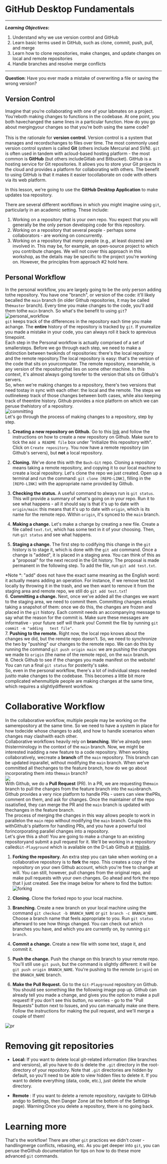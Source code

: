 
# GitHub Desktop Fundamentals
---
**_Learning Objectives_:**  
1. Understand why we use version control and GitHub
2. Learn basic terms used in GitHub, such as clone, commit, push, pull, and merge
3. Learn how to clone repositories, make changes, and update changes on local and remote repositories
4. Handle branches and resolve merge conflicts<br>
 ---
 **Question**: Have you ever made a mistake of overwriting a file or saving the wrong version?<br>
 
## Version Control<br>
 Imagine that you’re collaborating with one of your labmates on a project. You’reboth making changes to functions in the codebase. At one point, you both havechanged the same lines in a particular function. How do you go about mergingyour changes so that you’re both using the same code?<br>
 <br>
 This is the rationale for **version control**. Version control is a system that manages and recordschanges to files over time. The most commonly used version control system is called **Git** (others include Mercurial and SVN). `git` is often used in tandem with acloud-based hosting platform - the most common is **GitHub** (but others includeGitlab and Bitbucket). GitHub is a hosting service for Git repositories. It allows you to store your Git projects in the cloud and provides a platform for collaborating with others. The benefit to using GitHub is that it makes it easier tocollaborate on code with others via its web platform.<br>
 
 In this lesson, we're going to use the **GitHub Desktop Application** to make updates toa repository.<br>
 
 There are several different workflows in which you might imagine using `git`, particularly in an academic setting. These include:<br>
 
1. Working on a repository that is your own repo. You expect that you will   generally be the only person developing code for this repository. <br>
2. Working on a repository that several people - perhaps some collaborators -   are working on concurrently. <br>
3. Working on a repository that *many* people (e.g., at least dozens) are   involved in. This may be, for example, an open-source project to which you   contribute changes. We will not cover this approach in this workshop, as the   details may be specific to the project you're working on. However, the   principles from approach 
#2 hold here.<br>

 
## Personal Workflow<br>
 In the personal workflow, you are largely going to be the only person adding tothe repository. You have one "branch", or version of the code: it'll likely becalled the `main` branch (in older Github repositories, it may be called the`master` branch). Every time you make changes to the code, you'll add them tothe `main` branch. So what's the benefit to using `git`?<br>
 ![personal_workflow](../images/personal.png)<br>
 `git` keeps track of the differences in the repository each time you make achange. The **entire** history of the repository is tracked by `git`. If yourealize you made a mistake in your code, you can always roll it back to aprevious timepoint.<br>
 Each step in the Personal workflow is actually comprised of a set of smallersteps. Before we go through each step, we need to make a distinction between twokinds of repositories: there's the local repository and the remote repository.The local repository is easy: that's the version of the code that sits on yourcomputer. The remote repository, meanwhile, is any version of the repositorythat lies on some other machine. In this context, it's almost always going torefer to the version that sits on Github's servers.<br>
 So, when we're making changes to a repository, there's two versions that need tostay in sync with each other: the local and the remote. The steps we outlinekeep track of those changes between both cases, while also keeping track of theentire history. Github provides a nice platform on which we can peruse thehistory of a repository.<br>
 ![committing](../images/committing.jpeg)<br>
 Let's go through the process of making changes to a repository, step by step.<br>
 
1. **Creating a new repository on Github.** Go to this   [link](https://docs.github.com/en/get-started/quickstart/create-a-repo) and   follow the instructions on how to create a new repository on Github.    Make sure to tick the `Add a README file` box under "Initialize this    repository with". Click on `Create repository`. You now have a remote    repository (on Github's servers), but **not** a local repository.<br>
 
2. **Cloning.** We've done this with the `Bash-Git` repo. Cloning a repository   means taking a remote repository, and copying it to our local machine to   create a local repository. Let's clone the repo we just created. Open up a   terminal and run the command: `git clone [REPO-LINK]`, filling in the   `[REPO-LINK]` with the appropriate name provided by Github.<br>
 
3. **Checking the status.** A useful command to always run is `git status`. This   will provide a summary of what's going on in your repo. Run it to see what   happens - all it should say is that it's up to date with `origin/main`: this   means that it's up to date with `origin`, which is its name for the remote   repo. Within `origin`, it's synced to the `main` branch.<br>
 
4. **Making a change.** Let's make a change by creating a new file. Create a   file called `text.txt`, which has some text in it of your choosing. Then, run   `git status` and see what happens.<br>
 5. **Staging a change.** The first step to codifying this change in the `git`   history is to stage it, which is done with the `git add` command.   Once a change is "added", it is placed in a staging area. You can think of   this as a "proposal" for the next record in the Git history. The proposal is   made permanent in the following step. To add the file, run `git add test.txt`.<br>
    
*Note
*: "add" does not have the exact same meaning as the English word:   it actually means adding an operation. For instance, if we remove test.txt   locally by throwing it in the trash, and we then want to remove it from the   staging area and remote repo, we still do `git add test.txt`! <br>
 6. **Committing a change.** Next, once we've added all the changes we want to   the staging area, we need to commit them. Committing changes entails taking a   snapshot of them: once we do this, the changes are frozen and placed in the   `git` history. Each commit needs an accompanying message to say what the   reason for the commit is. Make sure these messages are informative - your   future self will thank you! Commit the file by running `git commit -m "adding   test file"`.<br>
 7. **Pushing to the remote.** Right now, the local repo knows about the changes   we did, but the remote repo doesn't. So, we need to synchronize the two by   "pushing" our changes to the remote repo. We can do this by running the   command `git push origin main`: we are pushing the changes we made to   `origin` (the name of the remote repo), on the `main` branch.<br>
 8. Check Github to see if the changes you made manifest on the website! You can   run a final `git status` for posterity's sake.<br>
 So, even in the personal workflow, there's a lot of individual steps needed justto make changes to the codebase. This becomes a little bit more complicated whenmultiple people are making changes at the same time, which requires a slightlydifferent workflow.<br>
 
# Collaborative Workflow<br>
 In the collaborative workflow, multiple people may be working on the samerepository at the same time. So we need to have a system in place for how todecide whose changes to add, and how to handle scenarios when changes may clashwith each other.<br>
 Collaborative workflows heavily rely on **branching**. We've already seen thisterminology in the context of the `main` branch. Now, we might be interested inadding a new feature to a code repository. When working collaboratively, wecreate a **branch** off the `main` repository. This branch can be updated inparallel, without modifying the `main` branch. When we've committed all thechanges to the feature branch, how do we go about incorporating them into the`main` branch?<br>
 ![](../img/collaborative.png)<br>
 With Github, we do a **Pull Request** (PR). In a PR, we are requesting the`main` branch to pull the changes from the feature branch into the `main`branch. Github provides a very nice platform to handle PRs - users can view thePRs, comment on them, and ask for changes. Once the maintainer of the repo issatisfied, they can merge the PR and the `main` branch is updated with thechanges in the feature branch.<br>
 The process of merging the changes in this way allows people to work in parallelon the `main` repo without modifying the `main` branch. Couple this withGithub's platform for handling PRs, and you have a powerful tool forincorporating parallel changes into a repository.<br>
 Let's give this a shot! You are going to make a change to an existing repositoryand submit a pull request for it. We'll be working in a repository called`Git-Playground` which is available on the D-Lab Github at [thislink](https://github.com/dlab-berkeley/Git-Playground).<br>
 
1. **Forking the repository.** An extra step you can take when working on a   collaborative repository is to **fork** the repo. This creates a copy of the   repository on your own Github account, which you're free to change at will.   You can still, however, pull changes from the original repo, and make pull   requests with your own changes. Go ahead and fork the repo that I just   created. See the image below for where to find the button:<br>
 ![forking](../img/fork.png)<br>
 
2. **Cloning.** Clone the forked repo to your local machine.<br>
 
3. **Branching.** Create a new branch on your local machine using the command   `git checkout -b BRANCH_NAME` or `git branch -c BRANCH_NAME`.   Choose a branch name that feels appropriate to   you. Run `git status` afterward to see how things changed.   You can check out which branches you have, and which you are currently on,   by running `git branch`.<br>
 
4. **Commit a change.** Create a new file with some text, stage it, and commit   it.<br>

5. **Push the change.** Push the change on this branch to your remote repo.   You'll still use `git push`, but the command is slightly different: it will   be `git push origin BRANCH_NAME`. You're pushing to the remote (`origin`) on   the `BRANCH_NAME` branch.<br>

6. **Make the Pull Request.** Go to the `Git-Playground` repository on Github.   You should see something like the following image pop up. Github can already   tell you made a change, and gives you the option to make a pull request! If   you don't see this button, no worries - go to the "Pull Requests" button next   to Issues, and you can manually make one there. Follow the instructions for   making the pull request, and we'll merge a couple of them!<br>

 ![pr](../img/pr.png)<br>
 
# Removing git repositories<br>
 
* **Local:** If you want to delete local git-related information (like  branches and versions), all you have to do is delete the `.git` directory in  the root-directory of your repository. Note that `.git` directories are hidden  by default, so you'll need to be able to view hidden files to delete it.  If you want to delete everything (data, code, etc.), just delete the whole  directory.<br>
 
* **Remote** : If you want to delete a remote repository, navigate to GitHub andgo to Settings, then Danger Zone (at the bottom of the Settings page). Warning:Once you delete a repository, there is no going back.<br>
 
# Learning more<br>
 That's the workflow! There are other `git` practices we didn't cover - handlingmerge conflicts, rebasing, etc. As you get deeper into `git`, you can peruse theGithub documentation for tips on how to do these more advanced `git` commands.
